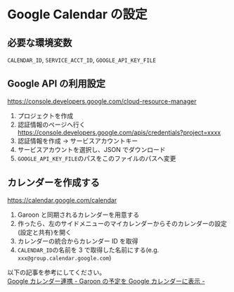 # Google Calendar の設定

## 必要な環境変数

`CALENDAR_ID`, `SERVICE_ACCT_ID`, `GOOGLE_API_KEY_FILE`

## Google API の利用設定

https://console.developers.google.com/cloud-resource-manager

1.  プロジェクトを作成
2.  認証情報のページへ行く https://console.developers.google.com/apis/credentials?project=xxxx
3.  認証情報を作成 -> サービスアカウントキー
4.  サービスアカウントを選択し、JSON でダウンロード
5.  `GOOGLE_API_KEY_FILE`のパスをこのファイルのパスへ変更

## カレンダーを作成する

https://calendar.google.com/calendar

1.  Garoon と同期されるカレンダーを用意する
2.  作ったら、左のサイドメニューのマイカレンダーからそのカレンダーの設定(設定と共有)を開く
3.  カレンダーの統合からカレンダー ID を取得
4.  `CALENDAR_ID`の名前を 3 で取得した名前にする(e.g. `xxx@group.calendar.google.com`)

以下の記事を参考にしてください。  
[Google カレンダー連携 - Garoon の予定を Google カレンダーに表示 -](https://developer.cybozu.io/hc/ja/articles/204426680-Google%E3%82%AB%E3%83%AC%E3%83%B3%E3%83%80%E3%83%BC%E9%80%A3%E6%90%BA-Garoon%E3%81%AE%E4%BA%88%E5%AE%9A%E3%82%92Google%E3%82%AB%E3%83%AC%E3%83%B3%E3%83%80%E3%83%BC%E3%81%AB%E8%A1%A8%E7%A4%BA-)
